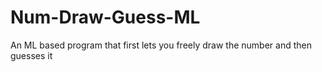 # Num-Draw-Guess-ML
An ML based program that first lets you freely draw the number and then guesses it
